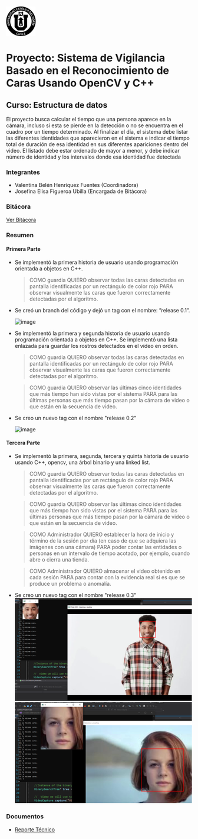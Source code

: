 ![UCN](docs/images/60x60-ucn-negro.png)

# Proyecto: Sistema de Vigilancia Basado en el Reconocimiento de Caras Usando OpenCV y C++
## Curso: Estructura de datos

El proyecto busca calcular el tiempo que una persona aparece en la cámara, incluso si esta se pierde en la detección o no se encuentra en el cuadro por un tiempo determinado. Al finalizar el día, el sistema debe listar las diferentes identidades que aparecieron en el sistema e indicar el tiempo total de duración de esa identidad en sus diferentes apariciones dentro del video. El listado debe estar ordenado de mayor a
menor, y debe indicar número de identidad y los intervalos donde esa identidad fue detectada

### Integrantes

* Valentina Belén Henríquez Fuentes (Coordinadora)
* Josefina Elisa Figueroa Ubilla (Encargada de Bitácora)

### Bitácora

[Ver Bitácora](docs/BITACORA.md)

### Resumen

#### Primera Parte 
- Se implementó la primera historia de
usuario usando programación orientada a objetos en C++. 
    > COMO guardia QUIERO observar todas las caras detectadas en pantalla identificadas por un rectángulo de color rojo PARA observar visualmente las caras que fueron correctamente detectadas por el algoritmo.
- Se creó un branch del código y
dejó un tag con el nombre: ”release 0.1”.

    ![image](https://user-images.githubusercontent.com/89618326/138577405-a33d7eec-24b5-4a01-8d9e-cb872083f748.png)
    
 
- Se implementó la primera y segunda
historia de usuario usando programación orientada a objetos en C++. Se implementó una
lista enlazada para guardar los rostros detectados en el vídeo en orden. 
    > COMO guardia QUIERO observar todas las caras detectadas en pantalla identificadas por un rectángulo de color rojo PARA observar visualmente las caras que fueron correctamente detectadas por el algoritmo.

    > COMO guardia QUIERO observar las últimas cinco identidades que más tiempo han sido vistas por el sistema PARA para las últimas personas que más tiempo pasan por la cámara de video o que están en la secuencia de video.

- Se creo un nuevo tag con el nombre "release 0.2"

    ![image](https://user-images.githubusercontent.com/89618326/138577427-f9243dcf-fba8-473c-974d-952dd47c2f86.png)

#### Tercera Parte 
- Se implementó la primera, segunda, tercera y quinta historia de usuario usando C++, opencv, una árbol binario y una linked list.

    >COMO guardia QUIERO observar todas las caras detectadas en pantalla identificadas por un rectángulo de color rojo PARA observar visualmente las caras que fueron correctamente detectadas por el algoritmo.

    >COMO guardia QUIERO observar las últimas cinco identidades que más tiempo han sido vistas por el sistema PARA para las últimas personas que más tiempo pasan por la cámara de video o que están en la secuencia de video.

    >COMO Administrador QUIERO establecer la hora de inicio y término de la sesión por día (en caso de que se adquiera las imágenes con una cámara) PARA poder contar las entidades o personas en un intervalo de tiempo acotado, por ejemplo, cuando abre o cierra una tienda.

    >COMO Administrador QUIERO almacenar el video obtenido en cada sesión PARA para contar con la evidencia real si es que se produce un problema o anomalía.
- Se creo un nuevo tag con el nombre "release 0.3"
    ![image](docs/images/img1.png)
    ![image](docs/images/img2.png)

### Documentos

* [Reporte Técnico](docs/README.md)



